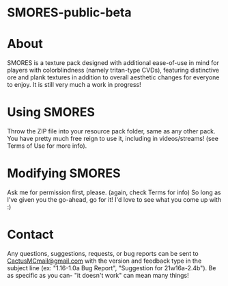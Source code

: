 # SMORES-public-beta

# About

SMORES is a texture pack designed with additional ease-of-use in mind for players with colorblindness (namely tritan-type CVDs), featuring distinctive ore and plank textures in addition to overall aesthetic changes for everyone to enjoy. It is still very much a work in progress!

# Using SMORES

Throw the ZIP file into your resource pack folder, same as any other pack. You have pretty much free reign to use it, including in videos/streams! (see Terms of Use for more info).

# Modifying SMORES

Ask me for permission first, please. (again, check Terms for info)  So long as I've given you the go-ahead, go for it! I'd love to see what you come up with :)  


# Contact

Any questions, suggestions, requests, or bug reports can be sent to CactusMCmail@gmail.com with the version and feedback type in the subject line (ex: "1.16-1.0a Bug Report", "Suggestion for 21w16a-2.4b"). Be as specific as you can- "it doesn't work" can mean many things!
